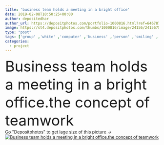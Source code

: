 ```yaml
---
title: 'business team holds a meeting in a bright office'
date: 2019-02-08T10:50:25+00:00
author: depositedhar
author_url: https://depositphotos.com/portfolio-1000816.html?ref=64678756
image: https://st4.depositphotos.com/thumbs/1000816/image/24156/241567506/api_thumb_450.jpg?forcejpeg=true
type: "post"
tags: ['group' ,'white' ,'computer' ,'business' ,'person' ,'smiling' ,'people' ,'success' ,'technology' ,'modern' ,'Men' ,'idea' ,'corporate' ,'office' ,'window' ,'communication' ,'talk' ,'manager' ,'laptop' ,'occupation' ,'professional' ,'work' ,'businessman' ,'desk' ,'planning' ,'project' ,'brick' ,'discussion' ,'strategy' ,'marketing' ,'casual' ,'team' ,'teamwork' ,'start' ,'workplace' ,'management' ,'meeting' ,'businesswoman' ,'businesspeople' ,'paperwork' ,'cooperation' ,'unity' ,'interaction' ,'career' ,'collaboration' ,'colleagues' ,'boss' ,'Coworker' ,'opportunities' ,'startup' ]
categories: 
  - project
---
```

<div aling="center">
            <font size="60"> Business team holds a meeting in a bright office.the concept of teamwork</font>   
</div>
<div>
    <a href='https://depositphotos.com/241567506/stock-photo-business-team-holds-a-meeting.html?ref=64678756' target=_blank > Go "Depositphotos" to get lage size of this picture ->
        <img href='https://depositphotos.com/241567506/stock-photo-business-team-holds-a-meeting.html?ref=64678756' src='https://st4.depositphotos.com/1000816/24156/i/950/depositphotos_241567506-stock-photo-business-team-holds-a-meeting.jpg?forcejpeg=true' alt='Business team holds a meeting in a bright office.the concept of teamwork' >
    </a>
</div>
